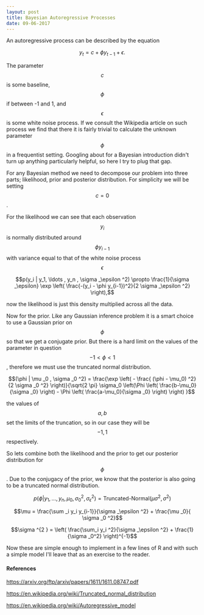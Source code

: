 ```yaml
---
layout: post
title: Bayesian Autoregressive Processes
date: 09-06-2017
---
```


An autoregressive process can be described by the equation 

$$y_t = c + \phi y_{t-1} + \epsilon.$$ 

The parameter $$c$$ is some baseline, $$\phi$$ if between -1 and 1, and $$\epsilon$$ is some white noise process. If we consult the Wikipedia article on such process we find that there it is fairly trivial to calculate the unknown parameter $$\phi$$ in a frequentist setting. Googling about for a Bayesian introduction didn't turn up anything particularly helpful, so here I try to plug that gap. 

For any Bayesian method we need to decompose our problem into three parts; likelihood, prior and posterior distribution. For simplicity we will be setting $$c=0$$.

For the likelihood we can see that each observation $$y_i$$ is normally distributed around $$\phi y_{i-1}$$ with variance equal to that of the white noise process $$\epsilon$$

$$p(y_i | y_1, \ldots , y_n , \sigma _\epsilon ^2) \propto \frac{1}{\sigma _\epsilon} \exp \left( \frac{-(y_i - \phi y_{i-1})^2}{2 \sigma _\epsilon ^2} \right),$$

now the likelihood is just this density multiplied across all the data. 

Now for the prior. Like any Gaussian inference problem it is a smart choice to use a Gaussian prior on $$ \phi $$ so that we get a conjugate prior. But there is a hard limit on the values of the parameter in question $$ -1 < \phi  < 1 $$, therefore we must use the truncated normal distribution.  


$$(\phi | \mu _0 , \sigma _0 ^2) = \frac{\exp \left( - \frac{ (\phi - \mu_0) ^2}{2 \sigma _0 ^2} \right)}{\sqrt{2 \pi} \sigma_0 \left(\Phi \left( \frac{b-\mu_0}{\sigma _0} \right) - \Phi \left( \frac{a-\mu_0}{\sigma _0} \right) \right) }$$ 

the values of $$a , b$$ set the limits of the truncation, so in our case they will be $$-1, 1$$ respectively. 

So lets combine both the likelihood and the prior to get our posterior distribution for $$\phi$$. Due to the conjugacy of the prior, we know that the posterior is also going to be a truncated normal distribution. 

$$p( \phi | y_1 , \ldots , y_n, \mu _0  , \sigma _0 ^2, \sigma _{\epsilon} ^2 ) = \text{Truncated-Normal} ( \mu  \sigma ^{2 } , \sigma ^2  )$$

$$\mu  = \frac{\sum _i y_i y_{i-1}}{\sigma _\epsilon ^2} + \frac{\mu _0}{ \sigma _0 ^2}$$

$$\sigma ^{2 } = \left( \frac{\sum_i y_i ^2}{\sigma _\epsilon ^2} + \frac{1}{\sigma _0^2} \right)^{-1}$$

Now these are simple enough to implement in a few lines of R and with such a simple model I'll leave that as an exercise to the reader. 


#### References

<https://arxiv.org/ftp/arxiv/papers/1611/1611.08747.pdf>

<https://en.wikipedia.org/wiki/Truncated_normal_distribution>

<https://en.wikipedia.org/wiki/Autoregressive_model>
